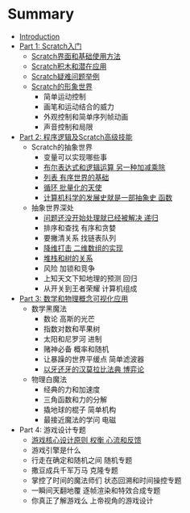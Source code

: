 # Summary

* [Introduction](README.md)
* [Part 1: Scratch入门](part-1-scratchru-men.md)
  * [Scratch界面和基础使用方法](part-1-scratchru-men/scratchjie-mian-he-ji-chu-shi-yong-fang-fa.md)
  * [Scratch积木和潜在应用](part-1-scratchru-men/scratchji-mu-he-qian-zai-ying-yong.md)
  * [Scratch疑难问题举例](part-1-scratchru-men/scratchyi-nan-wen-ti-ju-li.md)
  * [Scratch的形象世界](part-1-scratchru-men/scratchde-xing-xiang-shi-jie.md)
    * 简单运动控制
    * 画笔和运动结合的威力
    * 外观控制和简单序列帧动画
    * 声音控制和局限
* [Part 2: 程序逻辑及Scratch高级技能](part-2-cheng-xu-luo-ji-ji-scratch-gao-ji-ji-neng.md)
  * Scratch的抽象世界
    * 变量可以实现哪些事
    * [布尔表达式和逻辑运算 另一种加减乘除](bu-er-biao-da-shi-he-luo-ji-yun-suan-ling-yi-zhong-jia-jian-cheng-chu.md)
    * [列表 有序世界的基础](lie-biao-you-xu-shi-jie-de-ji-chu.md)
    * [循环 批量化的天使](xun-huan-pi-liang-hua-de-tian-shi.md)
    * [计算机科学的发展史就是一部抽象史 函数](ji-suan-ji-ke-xue-de-fa-zhan-shi-jiu-shi-yi-bu-chou-xiang-shi-han-shu.md)
  * 抽象世界深处
    * [问题还没开始处理就已经被解决 递归](wen-ti-huan-mei-kai-shi-chu-li-jiu-yi-jing-bei-jie-jue-di-gui.md)
    * 排序和查找 有序和贪婪
    * 要撇清关系 找链表队列
    * [降维打击 二维数组的实现](jiang-wei-da-ji-er-wei-shu-zu-de-shi-xian.md)
    * [堆栈和树的关系](dui-zhan-he-shu-you-sha-guan-xi.md)
    * 风险 加锁和竞争
    * 上知天文下知地理的预测 回归
    * 从开关到王者荣耀 计算机组成
* [Part 3: 数学和物理概念可视化应用](part-3-shu-xue-he-wu-li-gai-nian-ke-shi-hua-ying-yong.md)
  * 数学黑魔法
    * 数论 高斯的光芒
    * 指数对数和苹果树
    * 太阳和尼罗河 进制
    * 赌神必备 概率和随机
    * 让暴躁的世界平缓点 简单滤波器
    * [以牙还牙的汉莫拉比法典 博弈论](yi-ya-huan-ya-han-mo-la-bi-fa-dian-bo-yi-lun.md)
  * 物理白魔法
    * 经典的力和加速度
    * 三角函数和力的分解
    * 撬地球的棍子 简单机构
    * 最接近魔法的学问 电磁
* Part 4: 游戏设计专题
  * [游戏核心设计原则 权衡 心流和反馈](you-xi-he-xin-she-ji-yuan-ze.md)
  * 游戏引擎是什么
  * 行走在确定和随机之间 随机专题
  * 撒豆成兵千军万马 克隆专题
  * 掌控了时间的魔法师们 状态回溯和时间操控专题
  * 一瞬间天翻地覆 逐帧渲染和特效合成专题
  * 你真正了解游戏么 上帝视角的游戏设计



